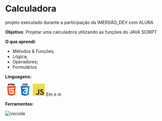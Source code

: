 # Calculadora
 projeto executado durante a participação
 da IMERSÃO_DEV com ALURA



**Objetivo**:
Projetar uma calculadora utilizando as funções do JAVA SCRIPT



**O que aprendi**:
* Métodos & Funções;
* Lógica;
* Operadores;
*  Formulários



**Linguagens:**
 
<p align="left">
<img src="https://raw.githubusercontent.com/devicons/devicon/master/icons/html5/html5-original-wordmark.svg" alt="html5" width="40" height="40"/> 
<img src="https://raw.githubusercontent.com/devicons/devicon/master/icons/css3/css3-original-wordmark.svg" alt="css3" width="40" height="40"/> 
<img src="https://raw.githubusercontent.com/devicons/devicon/master/icons/javascript/javascript-original.svg" alt="javascript" width="40" height="40"/>
 Em
e m
 
**Ferramentas:**
<p align="left">
<img src="https://i.ibb.co/qRxV2fK/download.png" alt="vscode" width="40" height="40"/>
